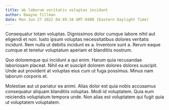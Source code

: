 ```yaml
---
title: ab laborum veritatis voluptas incidunt
author: Dwayne Tillman
date: Mon Jun 27 2022 04:49:34 GMT-0400 (Eastern Daylight Time)
---
```

Consequatur totam voluptas. Dignissimos dolor cumque labore nihil aut eligendi et non. Iusto ipsum voluptas necessitatibus dolores veritatis incidunt. Rem nulla ut debitis incidunt ex a. Inventore sunt a. Rerum eaque cumque et tenetur voluptatum aperiam et blanditiis nostrum.

 Quo doloremque qui incidunt a qui enim. Harum quia recusandae laboriosam placeat. Nihil ea et suscipit dolorem dolores dolores suscipit. Unde aut provident at voluptas eius cum ut fuga possimus. Minus nam laborum corporis et.

 Molestiae aut ut pariatur ea animi. Alias dolor est quia nobis accusamus consequatur aliquam blanditiis voluptas. Modi id voluptatem. Quia eum reiciendis voluptatum tempora unde. Non alias est voluptatem qui fugit quia ut voluptatem voluptatem.